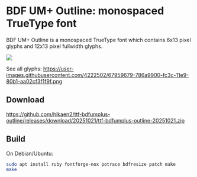 # BDF UM+ Outline: monospaced TrueType font

BDF UM+ Outline is a monospaced TrueType font which contains 6x13 pixel glyphs and 12x13 pixel fullwidth glyphs.

![](https://user-images.githubusercontent.com/4222502/67263982-b94c0a80-f4e4-11e9-9532-7281fb6f6196.png)

See all glyphs: https://user-images.githubusercontent.com/4222502/67959679-786a9900-fc3c-11e9-80b1-aa02cf3f1f9f.png

## Download

https://github.com/hikaen2/ttf-bdfumplus-outline/releases/download/20251021/ttf-bdfumplus-outline-20251021.zip

## Build

On Debian/Ubuntu:

```sh
sudo apt install ruby fontforge-nox potrace bdfresize patch make
make
```
